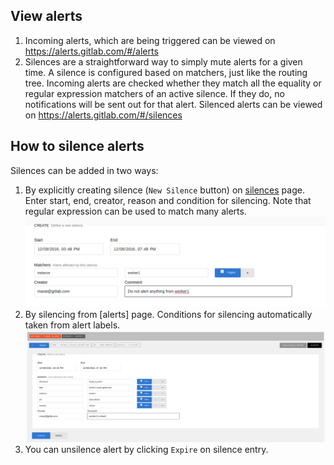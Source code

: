## View alerts

1. Incoming alerts, which are being triggered can be viewed on https://alerts.gitlab.com/#/alerts
1. Silences are a straightforward way to simply mute alerts for a given time. A silence is configured based on matchers, just like the routing tree. Incoming alerts are checked whether they match all the equality or regular expression matchers of an active silence. If they do, no notifications will be sent out for that alert. Silenced alerts can be viewed on https://alerts.gitlab.com/#/silences 

## How to silence alerts

Silences can be added in two ways:
1. By explicitly creating silence (`New Silence` button) on [silences](https://alerts.gitlab.com/#/silences) page. Enter start, end, creator, reason and condition for silencing. Note that regular expression can be used to match many alerts.
![silence example](../img/manual-silence-example.png)
1. By silencing from [alerts] page. Conditions for silencing automatically taken from alert labels.
![silence example](../img/alert-silence-example.png)
1. You can unsilence alert by clicking `Expire` on silence entry.
